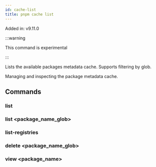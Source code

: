 ```yaml
---
id: cache-list
title: pnpm cache list
---
```


Added in: v9.11.0

:::warning

This command is experimental

:::

Lists the available packages metadata cache. Supports filtering by glob.

Managing and inspecting the package metadata cache.

## Commands

### list
### list &lt;package_name_glob\>

### list-registries

### delete &lt;package_name_glob\>

### view &lt;package_name\>
